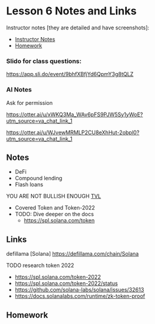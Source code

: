# Lesson 6 Notes and Links


Instructor notes [they are detailed and have screenshots]:
 - [Instructor Notes](../instructor_slide_notes_and_homework/Lesson6.pdf)
 - [Homework](../instructor_slide_notes_and_homework/Homework6.pdf)


### Slido for class questions:
https://app.sli.do/event/9bhfXBfjYd6QpmY3g8tQLZ


### AI Notes

Ask for permission

https://otter.ai/u/xWKQ3Ma_WAv6pFS9PJW5Sy1yWoE?utm_source=va_chat_link_1

https://otter.ai/u/WJvewMRMLP2CU8eXhHut-2obpl0?utm_source=va_chat_link_1


## Notes

 - DeFi
  - Compound lending
  - Flash loans


YOU ARE NOT BULLISH ENOUGH
[TVL](tvl_screenshot.png)


 - Covered Token and Token-2022
  - TODO: Dive deeper on the docs
    - https://spl.solana.com/token




## Links

defillama [Solana]
https://defillama.com/chain/Solana


TODO research token 2022
- https://spl.solana.com/token-2022
- https://spl.solana.com/token-2022/status
- https://github.com/solana-labs/solana/issues/32613
- https://docs.solanalabs.com/runtime/zk-token-proof


## Homework





